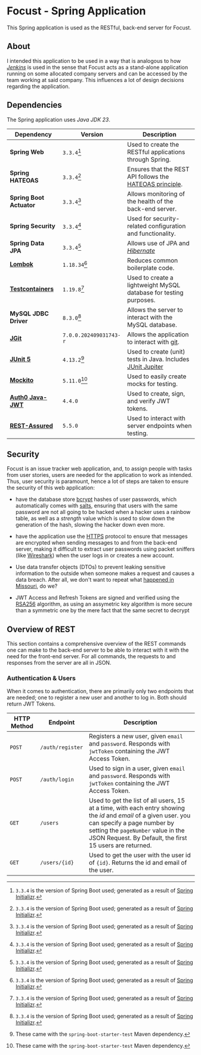 # Focust - Spring Application
This Spring application is used as the RESTful, back-end server for Focust.

## About
I intended this application to be used in a way that is analogous to how [*Jenkins*](https://www.jenkins.io/) is used in the sense that Focust acts as a stand-alone application running on some allocated company servers and can be accessed by the team working at said company. This influences a lot of design decisions regarding the application.

## Dependencies
The Spring application uses *Java JDK 23*.

| Dependency | Version | Description |
|--- |---|--- |
| **Spring Web** | `3.3.4`[^1] | Used to create the RESTful applications through Spring. |
| **Spring HATEOAS** | `3.3.4`[^1] | Ensures that the REST API follows the [HATEOAS principle](https://en.wikipedia.org/wiki/HATEOAS). |
| **Spring Boot Actuator** | `3.3.4`[^1] | Allows monitoring of the health of the back-end server. |
| **Spring Security** | `3.3.4`[^1] | Used for security-related configuration and functionality. |
| **Spring Data JPA** | `3.3.4`[^1] | Allows use of JPA and [*Hibernate*](https://hibernate.org/) |
| [**Lombok**](https://projectlombok.org/) | `1.18.34`[^1] | Reduces common boilerplate code. |
| [**Testcontainers**](https://testcontainers.com/) | `1.19.8`[^1] | Used to create a lightweight MySQL database for testing purposes. |
| **MySQL JDBC Driver** | `8.3.0`[^1] | Allows the server to interact with the MySQL database. |
| [**JGit**](https://github.com/eclipse-jgit/jgit) | `7.0.0.202409031743-r` | Allows the application to interact with [git](https://git-scm.com/). |
| [**JUnit 5**](https://junit.org/junit5/) | `4.13.2`[^2] | Used to create (unit) tests in Java. Includes [JUnit Jupiter]() |
| [**Mockito**](https://site.mockito.org/) | `5.11.0`[^2] | Used to easily create mocks for testing. |
| [**Auth0 Java-JWT**](https://github.com/auth0/java-jwt) | `4.4.0` | Used to create, sign, and verify JWT tokens. |
| [**REST-Assured**](https://rest-assured.io/) | `5.5.0` | Used to interact with server endpoints when testing. |

[^1]: `3.3.4` is the version of Spring Boot used; generated as a result of [Spring Initializr](../resources/images/spring-initializr.png).
[^2]: These came with the `spring-boot-starter-test` Maven dependency.

## Security
Focust is an issue tracker web application, and, to assign people with tasks from user stories, users are needed for the application to work as intended. Thus, user security is paramount, hence a lot of steps are taken to ensure the security of this web application:

* have the database store [bcrypt](https://en.wikipedia.org/wiki/Bcrypt) hashes of user passwords, which automatically comes with [salts](https://en.wikipedia.org/wiki/Salt_(cryptography)), ensuring that users with the same password are not all going to be hacked when a hacker uses a rainbow table, as well as a *strength* value which is used to slow down the generation of the hash, slowing the hacker down even more.

* have the application use the [HTTPS](https://en.wikipedia.org/wiki/HTTPS) protocol to ensure that messages are encrypted when sending messages to and from the back-end server, making it difficult to extract user passwords using packet sniffers (like [Wireshark](https://www.wireshark.org/)) when the user logs in or creates a new account. 

* Use data transfer objects (DTOs) to prevent leaking sensitive information to the outside when someone makes a request and causes a data breach. After all, we don't want to repeat what [happened in Missouri](https://arstechnica.com/tech-policy/2021/10/viewing-website-html-code-is-not-illegal-or-hacking-prof-tells-missouri-gov/), do we?

* JWT Access and Refresh Tokens are signed and verified using the [RSA256](https://en.wikipedia.org/wiki/RSA_(cryptosystem)) algorithm, as using an assymetric key algorithm is more secure than a symmetric one by the mere fact that the same secret to decrypt 

## Overview of REST
This section contains a comprehensive overview of the REST commands one can make to the back-end server to be able to interact with it with the need for the front-end server. For all commands, the requests to and responses from the server are all in JSON.

### Authentication & Users
When it comes to authentication, there are primarily only two endpoints that are needed; one to register a new user and another to log in. Both should return JWT Tokens.

| HTTP Method | Endpoint | Description
| --- |--- |--- |
| `POST` | `/auth/register` | Registers a new user, given `email` and `password`. Responds with `jwtToken` containing the JWT Access Token. |
| `POST` | `/auth/login` | Used to sign in a user, given `email` and `password`. Responds with `jwtToken` containing the JWT Access Token. |
| `GET` | `/users` | Used to get the list of all users, 15 at a time, with each entry showing the *id* and *email* of a given user. you can specify a page number by setting the `pageNumber` value in the JSON Request. By Default, the first 15 users are returned. |
| `GET` | `/users/{id}` | Used to get the user with the user id of `{id}`. Returns the id and email of the user.